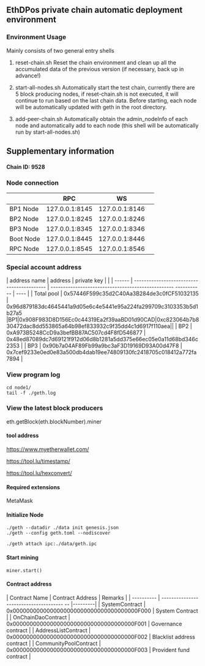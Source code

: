 ## EthDPos private chain automatic deployment environment
### Environment Usage

Mainly consists of two general entry shells

1. reset-chain.sh
    Reset the chain environment and clean up all the accumulated data of the previous version (if necessary, back up in advance!)

2. start-all-nodes.sh
    Automatically start the test chain, currently there are 5 block producing nodes, if reset-chain.sh is not executed, it will continue to run based on the last chain data.
    Before starting, each node will be automatically updated with geth in the root directory.

3. add-peer-chain.sh
    Automatically obtain the admin_nodeInfo of each node and automatically add to each node (this shell will be automatically run by start-all-nodes.sh)

## Supplementary information
#### Chain ID: 9528
### Node connection

| | RPC | WS | |
| ----- | -------------- | -------------- | ---- |
| BP1 Node | 127.0.0.1:8145 | 127.0.0.1:8146 | |
| BP2 Node | 127.0.0.1:8245 | 127.0.0.1:8246 | |
| BP3 Node | 127.0.0.1:8345 | 127.0.0.1:8346 | |
| Boot Node | 127.0.0.1:8445 | 127.0.0.1:8446 | |
| RPC Node | 127.0.0.1:8545 | 127.0.0.1:8546 | |

### Special account address

| address name | address | private key | |
| ------ | ------------------------------------------ | -------------------------------------------------- ----------- | ---- |
| Total pool | 0x57446F599c35d2C40Aa3B284de3c0fCF51032135 | 0x96d879183dc4645441a9d05e6c4e5441e95a224fa299709c3103353b5d1b27a5
|BP1|0x908F983D8D156Ec0c44319Ea2f39aaBD01d90CAD|0xc823064b7b830472dac8dd553865a64b98ef833932c9f35dd4c1d6917f110aea||
| BP2 | 0xA973B5248CcD9a3befBB87AC507cd4F8fD546877 | 0x48ed87089dc7d69121f912d06d8b1281a5dd375e66ec05e0a11d68bd346c2353 |
| BP3 | 0x90b7a04AF89Fb99a9bc3aF3D19169D93A00d47F8 | 0x7cef9233e0ed0e83a500db4dab19ee74809130fc2418705c018412a772fa7894 |


### View program log

```shell
cd node1/
tail -f ./geth.log
```

### View the latest block producers

eth.getBlock(eth.blockNumber).miner


#### tool address

https://www.myetherwallet.com/

https://tool.lu/timestamp/

https://tool.lu/hexconvert/

#### Required extensions

MetaMask

#### Initialize Node

```shell
./geth --datadir ./data init genesis.json
./geth --config geth.toml --nodiscover

./geth attach ipc:./data/geth.ipc
```

#### Start mining

```shell
miner.start()
```
#### Contract address

| Contract Name | Contract Address | Remarks |
| ---------- | -------------------------------------- -- |---------|
| SystemContract | 0x0000000000000000000000000000000000000F000 | System Contract |
| OnChainDaoContract | 0x000000000000000000000000000000000000F001 | Governance contract |
| AddressListContract | 0x000000000000000000000000000000000000F002 | Blacklist address contract |
| CommunityPoolContract | 0x000000000000000000000000000000000000F003 | Provident fund contract |